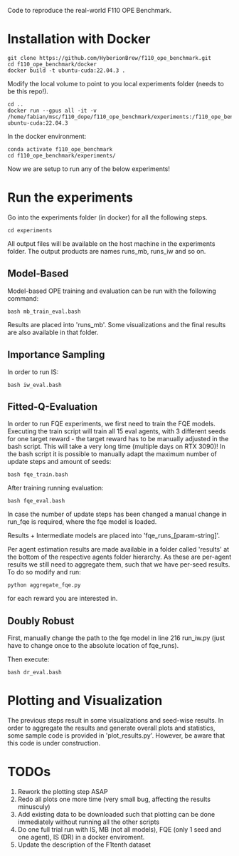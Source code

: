 Code to reproduce the real-world F110 OPE Benchmark.
# Installation with Docker

```
git clone https://github.com/HyberionBrew/f110_ope_benchmark.git
cd f110_ope_benchmark/docker
docker build -t ubuntu-cuda:22.04.3 .
```


Modify the local volume to point to you local experiments folder (needs to be this repo!).
```
cd ..
docker run --gpus all -it -v /home/fabian/msc/f110_dope/f110_ope_benchmark/experiments:/f110_ope_benchmark/experiments ubuntu-cuda:22.04.3
```

In the docker environment:
```
conda activate f110_ope_benchmark
cd f110_ope_benchmark/experiments/
```
Now we are setup to run any of the below experiments!

# Run the experiments
Go into the experiments folder (in docker) for all the following steps.

```
cd experiments
```

All output files will be available on the host machine in the experiments folder.
The output products are names runs_mb, runs_iw and so on.

## Model-Based

Model-based OPE training and evaluation can be run with the following command:

```
bash mb_train_eval.bash
```

Results are placed into 'runs_mb'. Some visualizations and the final results are also available in that folder.

## Importance Sampling

In order to run IS:

```
bash iw_eval.bash
```

## Fitted-Q-Evaluation

In order to run FQE experiments, we first need to train the FQE models.
Executing the train script will train all 15 eval agents, with 3 different seeds for one target reward - the target reward has to be manually adjusted in the bash script.
This will take a very long time  (multiple days on RTX 3090)! In the bash script it is possible to manually adapt the maximum number of update steps and amount of seeds:

```
bash fqe_train.bash
```

After training running evaluation:

```
bash fqe_eval.bash
```

In case the number of update steps has been changed a manual change in run_fqe is required, where the fqe model is loaded.

Results + Intermediate models are placed into 'fqe_runs_\[param-string\]'.

Per agent estimation results are made available in a folder called 'results' at the bottom of the respective agents folder hierarchy.
As these are per-agent results we still need to aggregate them, such that we have per-seed results. To do so modify and run:

```
python aggregate_fqe.py
```

for each reward you are interested in.

## Doubly Robust

First, manually change the path to the fqe model in line 216 run_iw.py (just have to change once to the absolute location of fqe_runs).

Then execute:

```
bash dr_eval.bash
```


# Plotting and Visualization

The previous steps result in some visualizations and seed-wise results. In order to aggregate the results and generate overall plots and statistics, some sample code is provided in 'plot_results.py'. However, be aware that this code is under construction.

# TODOs
1) Rework the plotting step ASAP
3) Redo all plots one more time (very small bug, affecting the results minusculy)
6) Add existing data to be downloaded such that plotting can be done immediately without running all the other scripts
7) Do one full trial run with IS, MB (not all models), FQE (only 1 seed and one agent), IS (DR) in a docker enviroment.
9) Update the description of the F1tenth dataset
